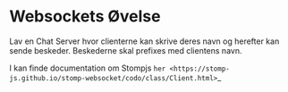 <!-- JS use if these pages are used as githubpages. can be deleted if used elsewhere -->
<script src="https://code.jquery.com/jquery-3.2.1.min.js"></script>
<script src="script.js"></script>

# Websockets Øvelse

Lav en Chat Server hvor clienterne kan skrive deres navn og herefter kan sende beskeder. 
Beskederne skal prefixes med clientens navn. 

I kan finde documentation om Stompjs `her <https://stomp-js.github.io/stomp-websocket/codo/class/Client.html>`_



